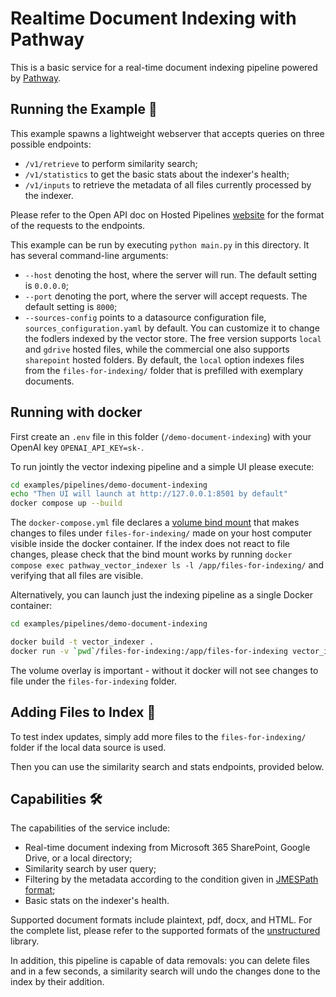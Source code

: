 # Realtime Document Indexing with Pathway

This is a basic service for a real-time document indexing pipeline powered by [Pathway](https://github.com/pathwaycom/pathway).

## Running the Example 🚀

This example spawns a lightweight webserver that accepts queries on three possible endpoints:
- `/v1/retrieve` to perform similarity search;
- `/v1/statistics` to get the basic stats about the indexer's health;
- `/v1/inputs` to retrieve the metadata of all files currently processed by the indexer.

Please refer to the Open API doc on Hosted Pipelines [website](https://cloud.pathway.com/) for the format of the requests to the endpoints.

This example can be run by executing `python main.py` in this directory. It has several command-line arguments:
- `--host` denoting the host, where the server will run. The default setting is `0.0.0.0`;
- `--port` denoting the port, where the server will accept requests. The default setting is `8000`;
- `--sources-config` points to a datasource configuration file, `sources_configuration.yaml` by default. You can customize it to change the fodlers indexed by the vector store. The free version supports `local` and `gdrive` hosted files, while the commercial one also supports `sharepoint` hosted folders. By default, the `local` option indexes files from the `files-for-indexing/` folder that is prefilled with exemplary documents.

## Running with docker
First create an `.env` file in this folder (`/demo-document-indexing`) with your OpenAI key `OPENAI_API_KEY=sk-`. 

To run jointly the vector indexing pipeline and a simple UI please execute:

```bash
cd examples/pipelines/demo-document-indexing
echo "Then UI will launch at http://127.0.0.1:8501 by default"
docker compose up --build
```

The `docker-compose.yml` file declares a [volume bind mount](https://docs.docker.com/reference/cli/docker/container/run/#volume) that makes changes to files under `files-for-indexing/` made on your host computer visible inside the docker container. If the index does not react to file changes, please check that the bind mount works 
by running `docker compose exec pathway_vector_indexer ls -l /app/files-for-indexing/` and verifying that all files are visible.

Alternatively, you can launch just the indexing pipeline as a single Docker container:

```bash
cd examples/pipelines/demo-document-indexing

docker build -t vector_indexer .
docker run -v `pwd`/files-for-indexing:/app/files-for-indexing vector_indexer
```

The volume overlay is important - without it docker will not see changes to file under the `files-for-indexing` folder.

## Adding Files to Index 💾
    
To test index updates, simply add more files to the `files-for-indexing/` folder if the local data source is used. 

Then you can use the similarity search and stats endpoints, provided below.

## Capabilities 🛠️
    
The capabilities of the service include:
    
- Real-time document indexing from Microsoft 365 SharePoint, Google Drive, or a local directory;
- Similarity search by user query;
- Filtering by the metadata according to the condition given in [JMESPath format](https://jmespath.org/);
- Basic stats on the indexer's health.
    
Supported document formats include plaintext, pdf, docx, and HTML. For the complete list, please refer to the supported formats of the [unstructured](https://github.com/Unstructured-IO/unstructured) library.

In addition, this pipeline is capable of data removals: you can delete files and in a few seconds, a similarity search will undo the changes done to the index by their addition.
